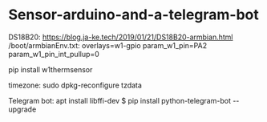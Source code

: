 # Sensor-arduino-and-a-telegram-bot
DS18B20:
https://blog.ja-ke.tech/2019/01/21/DS18B20-armbian.html
/boot/armbianEnv.txt:
overlays=w1-gpio
param_w1_pin=PA2
param_w1_pin_int_pullup=0

pip install w1thermsensor

timezone:
sudo dpkg-reconfigure tzdata


Telegram bot:
apt install libffi-dev
$ pip install python-telegram-bot --upgrade
